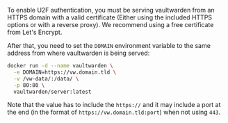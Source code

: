 To enable U2F authentication, you must be serving vaultwarden from an HTTPS domain with a valid certificate (Either using the included
HTTPS options or with a reverse proxy). We recommend using a free certificate from Let's Encrypt.

After that, you need to set the `DOMAIN` environment variable to the same address from where vaultwarden is being served:

```sh
docker run -d --name vaultwarden \
  -e DOMAIN=https://vw.domain.tld \
  -v /vw-data/:/data/ \
  -p 80:80 \
  vaultwarden/server:latest
```

Note that the value has to include the `https://` and it may include a port at the end (in the format of `https://vw.domain.tld:port`) when not using `443`.